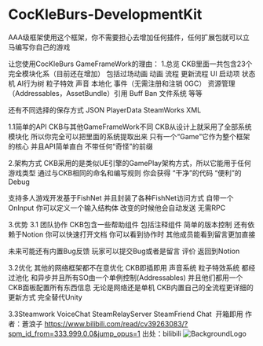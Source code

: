 # CocKleBurs-DevelopmentKit

AAA级框架使用这个框架，你不需要担心去增加任何插件，任何扩展包就可以立马编写你自己的游戏

让您使用CocKleBurs GameFrameWork的理由：
1.总览
CKB里面一共包含23个完全模块化系（目前还在增加） 包括过场动画 动画 流程 更新流程  UI  启动项 状态机 AI行为树  粒子特效 声音  本地化 事件（无需注册和注销 0GC） 资源管理 （Addressables，AssetBundle）引用 Buff Ban 文件系统 等等

还有不同选择的保存方式  JSON  PlayerData  SteamWorks  XML

1.1简单的API
CKB与其他GameFrameWork不同 CKB从设计上就采用了全部系统模块化 所以你完全可以把里面的系统提取出来 只有一个“Game”它作为整个框架的核心 并且API简单直白 不带任何“奇怪”的前缀

2.架构方式
CKB采用的是类似UE引擎的GamePlay架构方式，所以它能用于任何游戏类型 通过与CKB相同的命名和编写规则 你会获得 “干净”的代码 “便利”的Debug

支持多人游戏开发基于FishNet 并且封装了各种FishNet访问方式 自带一个OnInput 你可以定义一个输入结构体 改变的时候他会自动发送 无需RPC

3.优势
3.1 团队协作
CKB包含一些帮助组件 包括注释组件 简单的版本控制 还有依赖于Notion 你可以快速打开文档 你可以看到协作时 其他成员能看到留言更加直接

未来可能还有内置Bug反馈 玩家可以提交Bug或者是留言 评价 返回到Notion 

3.2优化
其他的网络框架都不在意优化 CKB即插即用 声音系统 粒子特效系统  都经过池化 和异步并且所有SO由一个单例控制(Addressables) 并且他们都用一个CKB面板配置所有东西信息  无论是网络还是单机 CKB内置自己的全流程更详细的更新方式 完全替代Unity

3.3Steamwork
VoiceChat SteamRelayServer SteamFriend Chat  开箱即用 作者：蒼浪子 https://www.bilibili.com/read/cv39263083/?spm_id_from=333.999.0.0&jump_opus=1 出处：bilibili
![BackgroundLogo](https://github.com/user-attachments/assets/db75f238-66bb-4ece-a087-49a319631422)
